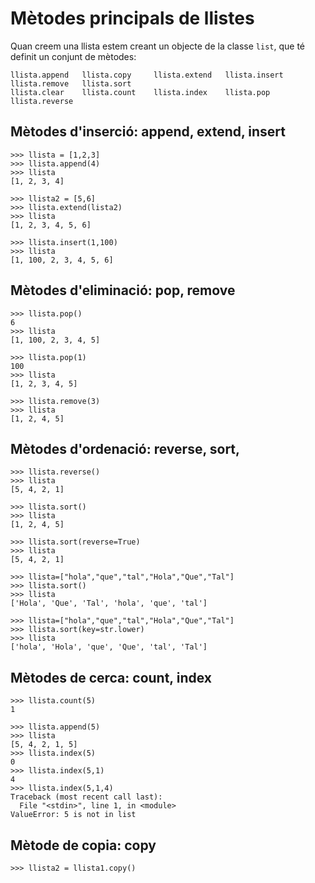 # Mètodes principals de llistes

Quan creem una llista estem creant un objecte de la classe `list`, que té definit un conjunt de mètodes:

	llista.append   llista.copy     llista.extend   llista.insert   llista.remove   llista.sort
	llista.clear    llista.count    llista.index    llista.pop      llista.reverse

## Mètodes d'inserció: append, extend, insert

	>>> llista = [1,2,3]
	>>> llista.append(4)
	>>> llista
	[1, 2, 3, 4]

	>>> llista2 = [5,6]
	>>> llista.extend(lista2)
	>>> llista
	[1, 2, 3, 4, 5, 6]	

	>>> llista.insert(1,100)
	>>> llista
	[1, 100, 2, 3, 4, 5, 6]

## Mètodes d'eliminació: pop, remove

	>>> llista.pop()
	6
	>>> llista
	[1, 100, 2, 3, 4, 5]

	>>> llista.pop(1)
	100
	>>> llista
	[1, 2, 3, 4, 5]

	>>> llista.remove(3)
	>>> llista
	[1, 2, 4, 5]

## Mètodes d'ordenació: reverse, sort, 

	>>> llista.reverse()
	>>> llista
	[5, 4, 2, 1]

	>>> llista.sort()
	>>> llista
	[1, 2, 4, 5]

	>>> llista.sort(reverse=True)
	>>> llista
	[5, 4, 2, 1]

	>>> llista=["hola","que","tal","Hola","Que","Tal"]
	>>> llista.sort()
	>>> llista
	['Hola', 'Que', 'Tal', 'hola', 'que', 'tal']
	
	>>> llista=["hola","que","tal","Hola","Que","Tal"]
	>>> llista.sort(key=str.lower)
	>>> llista
	['hola', 'Hola', 'que', 'Que', 'tal', 'Tal']


## Mètodes de cerca: count, index

	>>> llista.count(5)
	1

	>>> llista.append(5)
	>>> llista
	[5, 4, 2, 1, 5]
	>>> llista.index(5)
	0
	>>> llista.index(5,1)
	4
	>>> llista.index(5,1,4)
	Traceback (most recent call last):
	  File "<stdin>", line 1, in <module>
	ValueError: 5 is not in list

## Mètode de copia: copy

	>>> llista2 = llista1.copy()